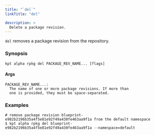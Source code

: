 ```yaml
---
title: "`del`"
linkTitle: "del"

description: >
  Delete a package revision.
---
```


<!--mdtogo:Short
    Delete a package revision.
-->

`del` removes a package revision from the repository.

### Synopsis

<!--mdtogo:Long-->

```
kpt alpha rpkg del PACKAGE_REV_NAME... [flags]
```

#### Args

```
PACKAGE_REV_NAME...:
  The name of one or more package revisions. If more than
  one is provided, they must be space-separated.
```

<!--mdtogo-->

### Examples

<!--mdtogo:Examples-->

```shell
# remove package revision blueprint-e982b2196b35a4f5e81e92f49a430fe463aa9f1a from the default namespace
$ kpt alpha rpkg del blueprint-e982b2196b35a4f5e81e92f49a430fe463aa9f1a --namespace=default
```

<!--mdtogo-->